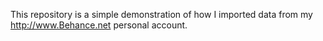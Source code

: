 This repository is a simple demonstration of how I imported data from my http://www.Behance.net personal account. 

